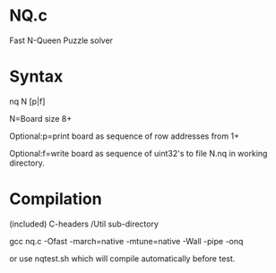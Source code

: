 # NQ.c

Fast N-Queen Puzzle solver

# Syntax

nq N [p|f]

N=Board size 8+

Optional:p=print board as sequence of row addresses from 1+

Optional:f=write board as sequence of uint32's to file N.nq
in working directory.

# Compilation

(included) C-headers /Util sub-directory

gcc nq.c -Ofast -march=native -mtune=native -Wall -pipe -onq

or use nqtest.sh which will compile automatically before test.
